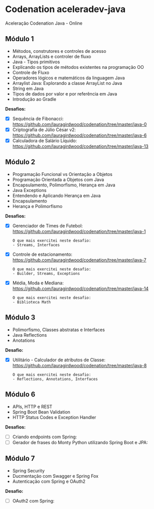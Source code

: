 # Codenation aceleradev-java
Aceleração Codenation Java - Online

## Módulo 1
* Métodos, construtores e controles de acesso
* Arrays, ArrayLists e controler de fluxo
* Java - Tipos primitivos
* Explicando os tipos de métodos existentes na programação OO
* Controle de Fluxo
* Operadores lógicos e matemáticos da linguagem Java
* Arraylist Java: Explorando a classe ArrayList no Java
* String em Java
* Tipos de dados por valor e por referência em Java
* Introdução ao Gradle

**Desafios:**
- [x] Sequência de Fibonacci: https://github.com/lauragirdwood/codenation/tree/master/java-0
- [x] Criptografia de Júlio César v2: https://github.com/lauragirdwood/codenation/tree/master/java-6
- [x] Calculadora de Salário Líquido: https://github.com/lauragirdwood/codenation/tree/master/java-13

## Módulo 2
* Programação Funcional vs Orientação a Objetos
* Programação Orientada a Objetos com Java
* Encapsulamento, Polimorfismo, Herança em Java
* Java Exceptions
* Entendendo e Aplicando Herança em Java
* Encapsulamento
* Herança e Polimorfismo

**Desafios:**
- [x] Gerenciador de Times de Futebol: https://github.com/lauragirdwood/codenation/tree/master/java-1 

      O que mais exercitei neste desafio:
      - Streams, Interfaces
- [x] Controle de estacionamento: https://github.com/lauragirdwood/codenation/tree/master/java-7

      O que mais exercitei neste desafio:
      - Builder, Streams, Exceptions
- [x] Média, Moda e Mediana: https://github.com/lauragirdwood/codenation/tree/master/java-14

      O que mais exercitei neste desafio:
      - Biblioteca Math 

## Módulo 3
* Polimorfismo, Classes abstratas e Interfaces
* Java Reflections
* Anotations

**Desafio:**
- [X] Utilitário - Calculador de atributos de Classe: https://github.com/lauragirdwood/codenation/tree/master/java-8

      O que mais exercitei neste desafio:
      - Reflections, Annotations, Interfaces
 
 ## Módulo 6
* APIs, HTTP e REST
* Spring Boot Bean Validation
* HTTP Status Codes e Exception Handler

**Desafios:**
- [ ] Criando endpoints com Spring:
- [ ] Gerador de frases do Monty Python utilizando Spring Boot e JPA:

 ## Módulo 7
* Spring Security
* Ducmentação com Swagger e Spring Fox
* Autenticação com Spring e OAuth2

**Desafio:**
- [ ] OAuth2 com Spring: 
